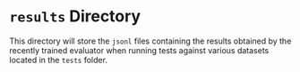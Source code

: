 # `results` Directory

This directory will store the `jsonl` files containing the results obtained by the recently trained evaluator when running tests against various datasets located in the `tests` folder.



